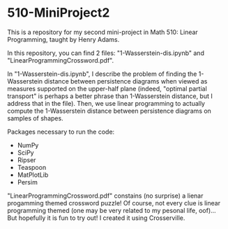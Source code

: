 # 510-MiniProject2
This is a repository for my second mini-project in Math 510: Linear Programming, taught by Henry Adams.

In this repository, you can find 2 files: "1-Wasserstein-dis.ipynb" and "LinearProgrammingCrossword.pdf".

In "1-Wasserstein-dis.ipynb", I describe the problem of finding the 1-Wasserstein distance between persistence diagrams when viewed as measures supported on the upper-half plane (indeed, "optimal partial transport" is perhaps a better phrase than 1-Wasserstein distance, but I address that in the file).
Then, we use linear programming to actually compute the 1-Wasserstein distance between persistence diagrams on samples of shapes.

Packages necessary to run the code:
* NumPy 
* SciPy
* Ripser
* Teaspoon
* MatPlotLib
* Persim

"LinearProgrammingCrossword.pdf" constains (no surprise) a lienar progamming themed crossword puzzle! Of course, not every clue is linear programming themed (one may be very related to my pesonal life, oof)... But hopefully it is fun to try out! I created it using Crosserville.
